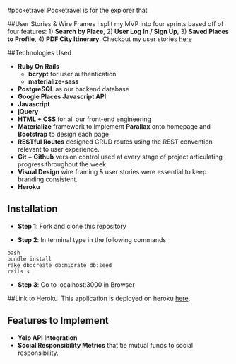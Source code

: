 #pocketravel
Pocketravel is for the explorer that

##User Stories & Wire Frames
I split my MVP into four sprints based off of four features: 1) <b>Search by Place</b>, 2) <b>User Log In / Sign Up</b>, 3) <b>Saved Places to Profile</b>, 4) <b>PDF City Itinerary</b>. Checkout my user stories [here](https://trello.com/b/lScr0B90/travel-on-the-go)

##Technologies Used
* **Ruby On Rails**
	* **bcrypt** for user authentication
	* **materialize-sass**
* **PostgreSQL** as our backend database
* **Google Places Javascript API**
* **Javascript**
* **jQuery**
* **HTML + CSS** for all our front-end engineering
* **Materialize** framework to implement **Parallax** onto homepage  and **Bootstrap** to design each page
* **RESTful Routes** designed CRUD routes using the REST convention relevant to user experience.
* **Git + Github** version control used at every stage of project articulating progress throughout the week
* **Visual Design** wire framing & user stories were essential to keep branding consistent.
* **Heroku**

## Installation
* **Step 1**: Fork and clone this repository

* **Step 2**: In terminal type in the following commands

```
bash
bundle install
rake db:create db:migrate db:seed
rails s
```

* **Step 3**: Go to localhost:3000 in Browser

##Link to Heroku
​
This application is deployed on heroku [here](https://pocketravel.herokuapp.com).

## Features to Implement

* **Yelp API Integration**
* **Social Responsibility Metrics** that tie mutual funds to social responsibility.
